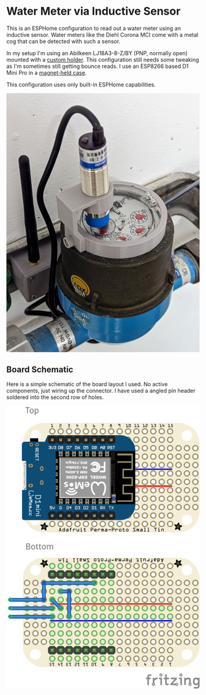 Water Meter via Inductive Sensor
================================

This is an ESPHome configuration to read out a water meter using an inductive
sensor. Water meters like the Diehl Corona MCI come with a metal cog that can
be detected with such a sensor.

In my setup I'm using an Abilkeen LJ18A3-8-Z/BY (PNP, normally open) mounted
with a [custom holder](https://www.printables.com/model/465845-inductive-sensor-holder-for-diehl-corona-mci).
This configuration still needs some tweaking as I'm sometimes still getting
bounce reads.
I use an ESP8266 based D1 Mini Pro in a
[magnet-held case](https://www.printables.com/model/466033-esp8266-d1-mini-pro-case-with-external-antenna-and).

This configuration uses only built-in ESPHome capabilities.

<p align="center">
  <img src="water_meter.jpg?raw=true" alt="Water meter with inductive sensor and D1 Mini Pro"/>
</p>

Board Schematic
---------------

Here is a simple schematic of the board layout I used. No active components,
just wiring up the connector. I have used a angled pin header soldered into
the second row of holes.

<p align="center">
  <img src="mini_tin_3pin_connector.png?raw=true" alt="Small mint tin perma-proto connections"/>
</p>

